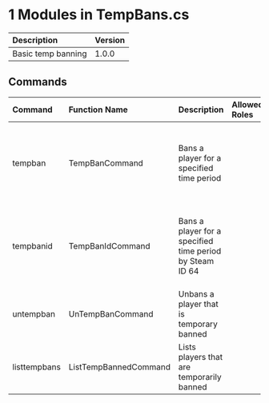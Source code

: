 # 1 Modules in TempBans.cs

| Description        | Version   |
|:-------------------|:----------|
| Basic temp banning | 1.0.0     |

## Commands
| Command      | Function Name         | Description                                              | Allowed Roles   | Parameters                                                                                                                  | Defaults                           |
|:-------------|:----------------------|:---------------------------------------------------------|:----------------|:----------------------------------------------------------------------------------------------------------------------------|:-----------------------------------|
| tempban      | TempBanCommand        | Bans a player for a specified time period                |                 | ['RunnerPlayer commandSource', 'RunnerPlayer target', 'string duration', 'string? reason = null', 'string? note = null']    | {'reason': 'null', 'note': 'null'} |
| tempbanid    | TempBanIdCommand      | Bans a player for a specified time period by Steam ID 64 |                 | ['RunnerPlayer commandSource', 'string targetSteamId64', 'string duration', 'string? reason = null', 'string? note = null'] | {'reason': 'null', 'note': 'null'} |
| untempban    | UnTempBanCommand      | Unbans a player that is temporary banned                 |                 | ['RunnerPlayer commandSource', 'RunnerPlayer target']                                                                       | {}                                 |
| listtempbans | ListTempBannedCommand | Lists players that are temporarily banned                |                 | ['RunnerPlayer commandSource']                                                                                              | {}                                 |